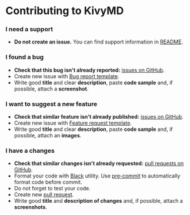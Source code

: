 # Contributing to KivyMD

### I need a support

* **Do not create an issue.** You can find support information in
[README](https://github.com/HeaTTheatR/KivyMD#support).

### I found a bug

* **Check that this bug isn't already reported:**
[issues on GitHub](https://github.com/HeaTTheatR/KivyMD/issues).
* Create new issue with
[Bug report template](https://github.com/HeaTTheatR/KivyMD/issues/new?template=bug_report.md).
* Write good **title** and clear **description**, paste **code sample** and, if
possible, attach a **screenshot**.

### I want to suggest a new feature

* **Check that similar feature isn't already published:**
[issues on GitHub](https://github.com/HeaTTheatR/KivyMD/issues).
* Create new issue with
[Feature request template](https://github.com/HeaTTheatR/KivyMD/issues/new?template=feature_request.md).
* Write good **title** and clear **description**, paste **code sample** and, if
possible, attach an **images**.

### I have a changes

* **Check that similar changes isn't already requested:**
[pull requests on GitHub](https://github.com/HeaTTheatR/KivyMD/pulls).
* Format your code with [Black](https://github.com/psf/black) utility. Use
[pre-commit](https://pre-commit.com/) to automatically format code before
commit.
* Do not forget to test your code.
* Create new [pull request](https://github.com/HeaTTheatR/KivyMD/compare).
* Write good **title** and **description of changes** and, if possible, attach
a **screenshots**.
